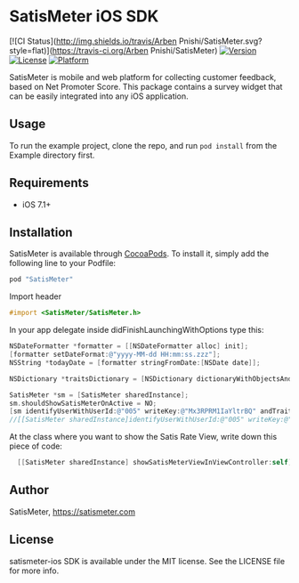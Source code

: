 # SatisMeter iOS SDK

[![CI Status](http://img.shields.io/travis/Arben Pnishi/SatisMeter.svg?style=flat)](https://travis-ci.org/Arben Pnishi/SatisMeter)
[![Version](https://img.shields.io/cocoapods/v/SatisMeter.svg?style=flat)](http://cocoapods.org/pods/SatisMeter)
[![License](https://img.shields.io/cocoapods/l/SatisMeter.svg?style=flat)](http://cocoapods.org/pods/SatisMeter)
[![Platform](https://img.shields.io/cocoapods/p/SatisMeter.svg?style=flat)](http://cocoapods.org/pods/SatisMeter)

SatisMeter is mobile and web platform for collecting customer feedback, based on Net Promoter Score. This package contains a survey widget that can be easily integrated into any iOS application.

## Usage

To run the example project, clone the repo, and run `pod install` from the Example directory first.

## Requirements
 - iOS 7.1+


## Installation

SatisMeter is available through [CocoaPods](http://cocoapods.org). To install
it, simply add the following line to your Podfile:


```ruby
pod "SatisMeter"
```

Import header
```objective-c
#import <SatisMeter/SatisMeter.h>
```

In your app delegate inside didFinishLaunchingWithOptions type this:

```objective-c
NSDateFormatter *formatter = [[NSDateFormatter alloc] init];
[formatter setDateFormat:@"yyyy-MM-dd HH:mm:ss.zzz"];
NSString *todayDate = [formatter stringFromDate:[NSDate date]];

NSDictionary *traitsDictionary = [NSDictionary dictionaryWithObjectsAndKeys:@"Esat",@"name",todayDate,@"createdAt",@"iPhone6",@"DeviceModel",@"9.2",@"iOSVersion", nil];

SatisMeter *sm = [SatisMeter sharedInstance];
sm.shouldShowSatisMeterOnActive = NO;
[sm identifyUserWithUserId:@"005" writeKey:@"Mx3RPRM1IaYltrBQ" andTraitsDictionary:traitsDictionary];
//[[SatisMeter sharedInstance]identifyUserWithUserId:@"005" writeKey:@"Mx3RPRM1IaYltrBQ" andTraitsDictionary:traitsDictionary andServerUrl:@"http://app.satismeter.com"];

```

At the class where you want to show the Satis Rate View, write down this piece of code:

```objective-c
  [[SatisMeter sharedInstance] showSatisMeterViewInViewController:self];
```

## Author


SatisMeter, https://satismeter.com

## License

satismeter-ios SDK is available under the MIT license. See the LICENSE file for more info.
